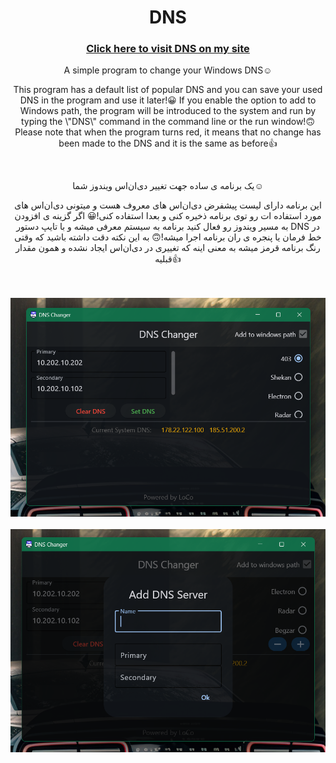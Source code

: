 <h1 align="center"> DNS </h1>
<h3 align="center"> <a href="https://loco81.ir/skills/DNS"> Click here to visit DNS on my site </a> </h3>
<p align="center"> A simple program to change your Windows DNS☺️ </p>
<p align="center"> This program has a default list of popular DNS and you can save your used DNS in the program and use it later!😀 If you enable the option to add to Windows path, the program will be introduced to the system and run by typing the \"DNS\" command in the command line or the run window!🙃 Please note that when the program turns red, it means that no change has been made to the DNS and it is the same as before👍 </p>
<br>
<p align="center"> یک برنامه ی ساده جهت تغییر دی‌ان‌اس ویندوز شما☺️ </p>
<p align="center">  این برنامه دارای لیست پیشفرض دی‌ان‌اس های معروف هست و میتونی دی‌ان‌اس های مورد استفاده ات رو توی برنامه ذخیره کنی و بعدا استفاده کنی!😀 اگر گزینه ی افزودن به مسیر ویندوز رو فعال کنید برنامه به سیستم معرفی میشه و با تایپ دستور DNS در خط فرمان یا پنجره ی ران برنامه اجرا میشه!🙃 به این نکته دقت داشته باشید که وقتی رنگ برنامه قرمز میشه به معنی اینه که تغییری در دی‌ان‌اس ایجاد نشده و همون مقدار قبلیه👍 </p>
<br>
<br>
<div align="center">
  <img width="700" src="/images/01.png" alt="DNS" />
</div>
<br>
<div align="center">
  <img width="700" src="/images/02.png" alt="DNS" />
</div>
<br>
